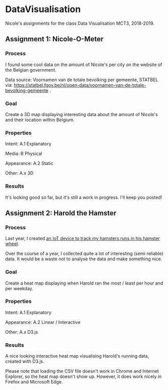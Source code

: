 # DataVisualisation
Nicole's assignments for the class Data Visualisation MCT3, 2018-2019.

## Assignment 1: Nicole-O-Meter

### Process
I found some cool data on the amount of Nicole's per city on the website of the Belgian government.

Data source: Voornamen van de totale bevolking per gemeente, STATBEL via: https://statbel.fgov.be/nl/open-data/voornamen-van-de-totale-bevolking-gemeente .


### Goal
Create a 3D map displaying interesting data about the amount of Nicole's and their location within Belgium.

### Properties
Intent: A.1 Explanatory

Media: B Physical

Appearance: A.2 Static

Other: A.x 3D

### Results
It's looking good so far, but it's still a work in progress. I'll keep you posted!

## Assignment 2: Harold the Hamster

### Process
Last year, I created [an IoT device to track my hamsters runs in his hamster wheel](http://8bitsandabyte.com/project-floofball-an-iot-hamster-wheel/).

Over the course of a year, I collected quite a lot of interesting (semi reliable) data. It would be a waste not to analyse the data and make something nice.

### Goal
Create a heat map displaying when Harold ran the most / least per hour and per weekday.

### Properties
Intent: A.1 Explanatory

Appearance: A.2 Linear / Interactive

Other: A.x D3.js

### Results
A nice looking interactive heat map visualising Harold's running data, created with D3.js.

Please note that loading the CSV file doesn't work in Chrome and Internet Explorer, so the heat map doesn't show up.
However, it does work nicely in Firefox and Microsoft Edge.

